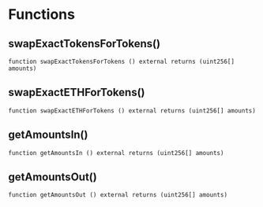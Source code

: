 # Functions

## swapExactTokensForTokens()
`function swapExactTokensForTokens () external returns (uint256[] amounts)`



## swapExactETHForTokens()
`function swapExactETHForTokens () external returns (uint256[] amounts)`



## getAmountsIn()
`function getAmountsIn () external returns (uint256[] amounts)`



## getAmountsOut()
`function getAmountsOut () external returns (uint256[] amounts)`




